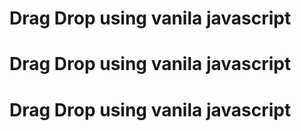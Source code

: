 # Drag Drop using vanila javascript
# Drag Drop using vanila javascript
# Drag Drop using vanila javascript

